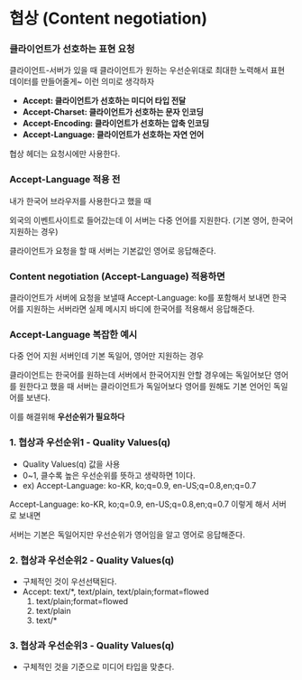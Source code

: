 # 협상 (Content negotiation)

### 클라이언트가 선호하는 표현 요청


클라이언트-서버가 있을 때 클라이언트가 원하는 우선순위대로 최대한 노력해서 표현 데이터를 만들어줄게~ 이런 의미로 생각하자

- **Accept: 클라이언트가 선호하는 미디어 타입 전달**
- **Accept-Charset: 클라이언트가 선호하는 문자 인코딩**
- **Accept-Encoding: 클라이언트가 선호하는 압축 인코딩**
- **Accept-Language: 클라이언트가 선호하는 자연 언어**

협상 헤더는 요청시에만 사용한다.

### Accept-Language 적용 전


내가 한국어 브라우저를 사용한다고 했을 때

외국의 이벤트사이트로 들어갔는데 이 서버는 다중 언어를 지원한다. (기본 영어, 한국어 지원하는 경우)

클라이언트가 요청을 할 때 서버는 기본값인 영어로 응답해준다.

### Content negotiation (Accept-Language) 적용하면


클라이언트가 서버에 요청을 보낼때 Accept-Language: ko를 포함해서 보내면 한국어를 지원하는 서버라면 실제 메시지 바디에 한국어를 적용해서 응답해준다.

### Accept-Language 복잡한 예시


다중 언어 지원 서버인데 기본 독일어, 영어만 지원하는 경우

클라이언트는 한국어를 원하는데 서버에서 한국어지원 안할 경우에는 독일어보단 영어를 원한다고 했을 때 서버는 클라이언트가 독일어보다 영어를 원해도 기본 언어인 독일어를 보낸다.

이를 해결위해 **우선순위가 필요하다**

### 1. 협상과 우선순위1 - Quality Values(q)


- Quality Values(q) 값을 사용
- 0~1, 클수록 높은 우선순위를 뜻하고 생략하면 1이다.
- ex) Accept-Language: ko-KR, ko;q=0.9, en-US;q=0.8,en;q=0.7

Accept-Language: ko-KR, ko;q=0.9, en-US;q=0.8,en;q=0.7 이렇게 해서 서버로 보내면

서버는 기본은 독일어지만 우선순위가 영어임을 알고 영어로 응답해준다.


### 2. 협상과 우선순위2 - Quality Values(q)

- 구체적인 것이 우선선택된다.
- Accept: text/*, text/plain, text/plain;format=flowed
    1. text/plain;format=flowed
    2. text/plain
    3. text/*

### 3. 협상과 우선순위3 - Quality Values(q)

- 구체적인 것을 기준으로 미디어 타입을 맞춘다.